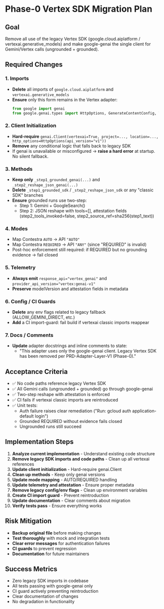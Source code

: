 # Phase-0 Vertex SDK Migration Plan

## Goal
Remove all use of the legacy Vertex SDK (google.cloud.aiplatform / vertexai.generative_models) and make google-genai the single client for Gemini/Vertex calls (ungrounded + grounded).

## Required Changes

### 1. Imports
- **Delete** all imports of `google.cloud.aiplatform` and `vertexai.generative_models`
- **Ensure** only this form remains in the Vertex adapter:
  ```python
  from google import genai
  from google.genai.types import HttpOptions, GenerateContentConfig, Tool, GoogleSearch
  ```

### 2. Client Initialization
- **Hard-require** `genai.Client(vertexai=True, project=..., location=..., http_options=HttpOptions(api_version="v1"))`
- **Remove** any conditional logic that falls back to legacy SDK
- If genai is unavailable or misconfigured → **raise a hard error** at startup. No silent fallback.

### 3. Methods
- **Keep only** `_step1_grounded_genai(...)` and `_step2_reshape_json_genai(...)`
- **Delete** `_step1_grounded_sdk` / `_step2_reshape_json_sdk` or any "classic SDK" branches
- **Ensure** grounded runs use two-step:
  - Step 1: Gemini + GoogleSearch()
  - Step 2: JSON reshape with tools=[], attestation fields (step2_tools_invoked=false, step2_source_ref=sha256(step1_text))

### 4. Modes
- Map Contestra `AUTO` → API `"AUTO"`
- Map Contestra `REQUIRED` → API `"ANY"` (since "REQUIRED" is invalid)
- Post-hoc enforcement still required: if REQUIRED but no grounding evidence → fail closed

### 5. Telemetry
- **Always emit** `response_api="vertex_genai"` and `provider_api_version="vertex:genai-v1"`
- **Preserve** modelVersion and attestation fields in metadata

### 6. Config / CI Guards
- **Delete** any env flags related to legacy fallback (ALLOW_GEMINI_DIRECT, etc.)
- **Add** a CI import-guard: fail build if vertexai classic imports reappear

### 7. Docs / Comments
- **Update** adapter docstrings and inline comments to state:
  - "This adapter uses only the google-genai client. Legacy Vertex SDK has been removed per PRD-Adapter-Layer-V1 (Phase-0)."

## Acceptance Criteria

- ✅ No code paths reference legacy Vertex SDK
- ✅ All Gemini calls (ungrounded + grounded) go through google-genai
- ✅ Two-step reshape with attestation is enforced
- ✅ CI fails if vertexai classic imports are reintroduced
- ✅ Unit tests:
  - Auth failure raises clear remediation ("Run: gcloud auth application-default login")
  - Grounded REQUIRED without evidence fails closed
  - Ungrounded runs still succeed

## Implementation Steps

1. **Analyze current implementation** - Understand existing code structure
2. **Remove legacy SDK imports and code paths** - Clean up all vertexai references
3. **Update client initialization** - Hard-require genai.Client
4. **Clean up methods** - Keep only genai versions
5. **Update mode mapping** - AUTO/REQUIRED handling
6. **Update telemetry and attestation** - Ensure proper metadata
7. **Remove legacy config/env flags** - Clean up environment variables
8. **Create CI import guard** - Prevent reintroduction
9. **Update documentation** - Clear comments about migration
10. **Verify tests pass** - Ensure everything works

## Risk Mitigation

- **Backup original file** before making changes
- **Test thoroughly** with mock and integration tests
- **Clear error messages** for authentication failures
- **CI guards** to prevent regression
- **Documentation** for future maintainers

## Success Metrics

- Zero legacy SDK imports in codebase
- All tests passing with google-genai only
- CI guard actively preventing reintroduction
- Clear documentation of changes
- No degradation in functionality